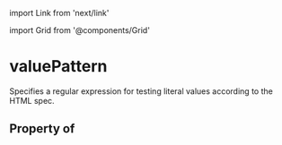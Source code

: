import Link from 'next/link'
  
import Grid from '@components/Grid'

# valuePattern

Specifies a regular expression for testing literal values according to the HTML spec.

## Property of



